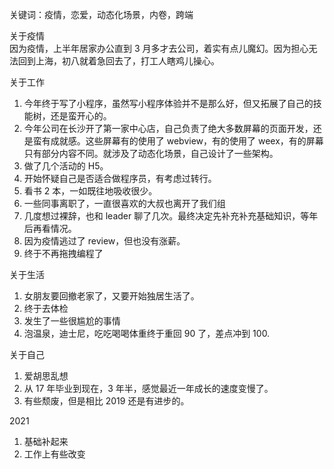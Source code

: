 关键词：疫情，恋爱，动态化场景，内卷，跨端

关于疫情  
因为疫情，上半年居家办公直到 3 月多才去公司，着实有点儿魔幻。因为担心无法回到上海，初八就着急回去了，打工人瞎鸡儿操心。

关于工作

1. 今年终于写了小程序，虽然写小程序体验并不是那么好，但又拓展了自己的技能树，还是蛮开心的。
2. 今年公司在长沙开了第一家中心店，自己负责了绝大多数屏幕的页面开发，还是蛮有成就感。这些屏幕有的使用了 webview，有的使用了 weex，有的屏幕只有部分内容不同。就涉及了动态化场景，自己设计了一些架构。
3. 做了几个活动的 H5。
4. 开始怀疑自己是否适合做程序员，有考虑过转行。
5. 看书 2 本，一如既往地吸收很少。
6. 一些同事离职了，一直很喜欢的大叔也离开了我们组
7. 几度想过裸辞，也和 leader 聊了几次。最终决定先补充补充基础知识，等年后再看情况。
8. 因为疫情逃过了 review，但也没有涨薪。
9. 终于不再拖拽编程了

关于生活

1. 女朋友要回撤老家了，又要开始独居生活了。
2. 终于去体检
3. 发生了一些很尴尬的事情
4. 泡温泉，迪士尼，吃吃喝喝体重终于重回 90 了，差点冲到 100.

关于自己

1. 爱胡思乱想
2. 从 17 年毕业到现在，3 年半，感觉最近一年成长的速度变慢了。
3. 有些颓废，但是相比 2019 还是有进步的。

2021

1. 基础补起来
2. 工作上有些改变

